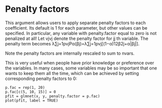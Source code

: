 
Penalty factors
======================

This argument allows users to apply separate penalty factors to each coefficient. Its default is 1 for each parameter, but other values can be specified. In particular, any variable with penalty.factor equal to zero is not penalized at all! Let vjvj denote the penalty factor for jj th variable. The penalty term becomes
λ∑j=1pvjPα(βj)=λ∑j=1pvj[(1−α)12β2j+α|βj|].

Note the penalty factors are internally rescaled to sum to nvars.

This is very useful when people have prior knowledge or preference over the variables. In many cases, some variables may be so important that one wants to keep them all the time, which can be achieved by setting corresponding penalty factors to 0:

    p.fac = rep(1, 20)
    p.fac[c(5, 10, 15)] = 0
    pfit = glmnet(x, y, penalty.factor = p.fac)
    plot(pfit, label = TRUE)
